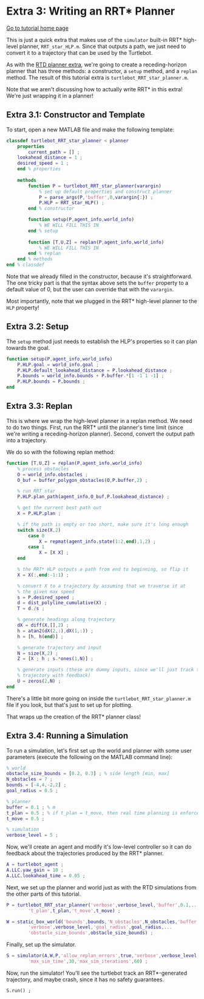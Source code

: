 # Extra 3: Writing an RRT* Planner

[Go to tutorial home page](https://github.com/skousik/RTD_tutorial)

This is just a quick extra that makes use of the `simulator` built-in RRT* high-level planner, `RRT_star_HLP.m`. Since that outputs a path, we just need to convert it to a trajectory that can be used by the Turtlebot.

As with the [RTD planner extra](https://github.com/skousik/RTD_tutorial/tree/master/step_5_extras/extra_2_writing_an_RTD_planner), we're going to create a receding-horizon planner that has three methods: a constructor, a `setup` method, and a `replan` method. The result of this tutorial extra is `turtlebot_RRT_star_planner.m`.

Note that we aren't discussing how to actually write RRT* in this extra! We're just wrapping it in a planner!

## Extra 3.1: Constructor and Template

To start, open a new MATLAB file and make the following template:

```matlab
classdef turtlebot_RRT_star_planner < planner
	properties
		current_path = [] ;
    lookahead_distance = 1 ;
    desired_speed = 1 ;
	end % properties
    
	methods
		function P = turtlebot_RRT_star_planner(varargin)
			% set up default properties and construct planner
			P = parse_args(P,'buffer',0,varargin{:}) ;
			P.HLP = RRT_star_HLP() ;
		end % constructor

		function setup(P,agent_info,world_info)
			% WE WILL FILL THIS IN
		end % setup
		
		function [T,U,Z] = replan(P,agent_info,world_info)
			% WE WILL FILL THIS IN
		end % replan
	end % methods
end % classdef
```



Note that we already filled in the constructor, because it's straightforward. The one tricky part is that the syntax above sets the  `buffer` property to a default value of 0, but the user can override that with the `varargin`.

Most importantly, note that we plugged in the RRT* high-level planner to the `HLP` property!



## Extra 3.2: Setup

The `setup` method just needs to establish the HLP's properties so it can plan towards the goal.

```matlab
function setup(P,agent_info,world_info)
	P.HLP.goal = world_info.goal ;
	P.HLP.default_lookahead_distance = P.lookahead_distance ;
	P.bounds = world_info.bounds + P.buffer.*[1 -1 1 -1] ;
	P.HLP.bounds = P.bounds ;
end
```



## Extra 3.3: Replan

This is where we wrap the high-level planner in a replan method. We need to do two things. First, run the RRT* until the planner's time limit (since we're writing a receding-horizon planner). Second, convert the output path into a trajectory.

We do so with the following replan method:

```matlab
function [T,U,Z] = replan(P,agent_info,world_info)
	% process obstacles
	O = world_info.obstacles ;
	O_buf = buffer_polygon_obstacles(O,P.buffer,2) ;

	% run RRT star
	P.HLP.plan_path(agent_info,O_buf,P.lookahead_distance) ;

	% get the current best path out
	X = P.HLP.plan ;

	% if the path is empty or too short, make sure it's long enough
	switch size(X,2)
		case 0
			X = repmat(agent_info.state(1:2,end),1,2) ;
		case 1
			X = [X X] ;
	end

	% the RRT* HLP outputs a path from end to beginning, so flip it
	X = X(:,end:-1:1) ;

	% convert X to a trajectory by assuming that we traverse it at
	% the given max speed
	s = P.desired_speed ;
	d = dist_polyline_cumulative(X) ;
	T = d./s ;

	% generate headings along trajectory
	dX = diff(X,[],2) ;
	h = atan2(dX(2,:),dX(1,:)) ;
	h = [h, h(end)] ;

	% generate trajectory and input
	N = size(X,2) ;
	Z = [X ; h ; s.*ones(1,N)] ;

	% generate inputs (these are dummy inputs, since we'll just track the
	% trajectory with feedback)
	U = zeros(2,N) ;
end
```

There's a little bit more going on inside the `turtlebot_RRT_star_planner.m` file if you look, but that's just to set up for plotting.

That wraps up the creation of the RRT* planner class!

## Extra 3.4: Running a Simulation

To run a simulation, let's first set up the world and planner with some user parameters (execute the following on the MATLAB command line):

```matlab
% world
obstacle_size_bounds = [0.2, 0.3] ; % side length [min, max]
N_obstacles = 7 ;
bounds = [-4,4,-2,2] ;
goal_radius = 0.5 ;

% planner
buffer = 0.1 ; % m
t_plan = 0.5 ; % if t_plan = t_move, then real time planning is enforced
t_move = 0.5 ;

% simulation
verbose_level = 5 ;
```



Now, we'll create an agent and modify it's low-level controller so it can do feedback about the trajectories produced by the RRT* planner.

```matlab
A = turtlebot_agent ;
A.LLC.yaw_gain = 10 ;
A.LLC.lookahead_time = 0.05 ;
```



Next, we set up the planner and world just as with the RTD simulations from the other parts of this tutorial.

```matlab
P = turtlebot_RRT_star_planner('verbose',verbose_level,'buffer',0.1,...
		't_plan',t_plan,'t_move',t_move) ;

W = static_box_world('bounds',bounds,'N_obstacles',N_obstacles,'buffer',0.25,...
		'verbose',verbose_level,'goal_radius',goal_radius,...
		'obstacle_size_bounds',obstacle_size_bounds) ;
```



Finally, set up the simulator.

```matlab
S = simulator(A,W,P,'allow_replan_errors',true,'verbose',verbose_level,...
		'max_sim_time',30,'max_sim_iterations',60) ;
```



Now, run the simulator! You'll see the turtlebot track an RRT*-generated trajectory, and maybe crash, since it has no safety guarantees.

```
S.run() ;
```

